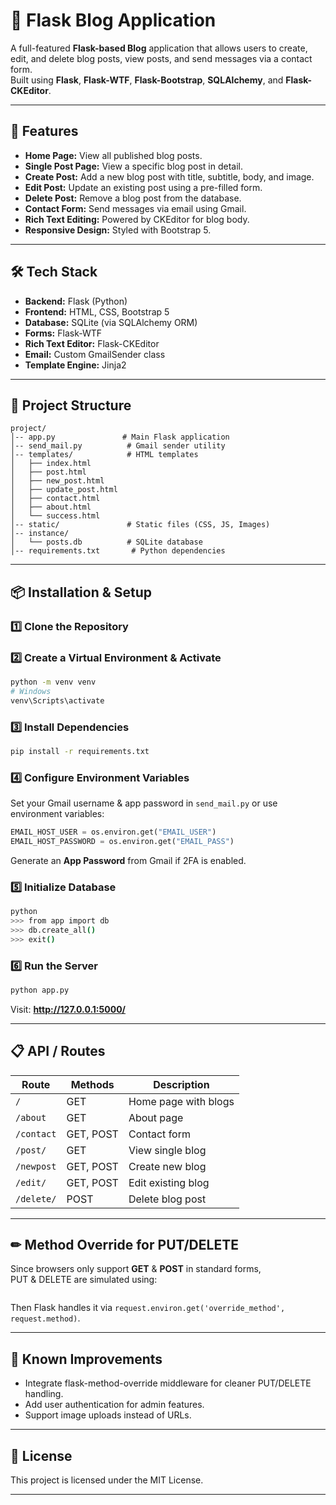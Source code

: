 # 📜 Flask Blog Application

A full-featured **Flask-based Blog** application that allows users to create, edit, and delete blog posts, view posts, and send messages via a contact form.  
Built using **Flask**, **Flask-WTF**, **Flask-Bootstrap**, **SQLAlchemy**, and **Flask-CKEditor**.

***

## 🚀 Features

- **Home Page:** View all published blog posts.
- **Single Post Page:** View a specific blog post in detail.
- **Create Post:** Add a new blog post with title, subtitle, body, and image.
- **Edit Post:** Update an existing post using a pre-filled form.
- **Delete Post:** Remove a blog post from the database.
- **Contact Form:** Send messages via email using Gmail.
- **Rich Text Editing:** Powered by CKEditor for blog body.
- **Responsive Design:** Styled with Bootstrap 5.

***

## 🛠 Tech Stack

- **Backend:** Flask (Python)
- **Frontend:** HTML, CSS, Bootstrap 5
- **Database:** SQLite (via SQLAlchemy ORM)
- **Forms:** Flask-WTF
- **Rich Text Editor:** Flask-CKEditor
- **Email:** Custom GmailSender class
- **Template Engine:** Jinja2

***

## 📂 Project Structure

```
project/
│-- app.py               # Main Flask application
│-- send_mail.py          # Gmail sender utility
│-- templates/            # HTML templates
│   ├── index.html
│   ├── post.html
│   ├── new_post.html
│   ├── update_post.html
│   ├── contact.html
│   ├── about.html
│   └── success.html
│-- static/               # Static files (CSS, JS, Images)
│-- instance/            
│   └── posts.db          # SQLite database
│-- requirements.txt       # Python dependencies
```

***

## 📦 Installation & Setup

### 1️⃣ Clone the Repository

### 2️⃣ Create a Virtual Environment & Activate
```bash
python -m venv venv
# Windows
venv\Scripts\activate

```

### 3️⃣ Install Dependencies
```bash
pip install -r requirements.txt
```

### 4️⃣ Configure Environment Variables
Set your Gmail username & app password in `send_mail.py` or use environment variables:
```python
EMAIL_HOST_USER = os.environ.get("EMAIL_USER")
EMAIL_HOST_PASSWORD = os.environ.get("EMAIL_PASS")
```

Generate an **App Password** from Gmail if 2FA is enabled.

### 5️⃣ Initialize Database
```bash
python
>>> from app import db
>>> db.create_all()
>>> exit()
```

### 6️⃣ Run the Server
```bash
python app.py
```
Visit: **http://127.0.0.1:5000/**

***

## 📋 API / Routes

| Route      | Methods   | Description          |
|------------|-----------|----------------------|
| `/`        | GET       | Home page with blogs |
| `/about`   | GET       | About page           |
| `/contact` | GET, POST | Contact form         |
| `/post/`   | GET       | View single blog     |
| `/newpost` | GET, POST | Create new blog      |
| `/edit/`   | GET, POST | Edit existing blog   |
| `/delete/` | POST      | Delete blog post     |

***

## ✏ Method Override for PUT/DELETE
Since browsers only support **GET** & **POST** in standard forms,  
PUT & DELETE are simulated using:
```html

```
Then Flask handles it via `request.environ.get('override_method', request.method)`.

***

## 📌 Known Improvements
- Integrate flask-method-override middleware for cleaner PUT/DELETE handling.
- Add user authentication for admin features.
- Support image uploads instead of URLs.

***

## 📜 License
This project is licensed under the MIT License.

***